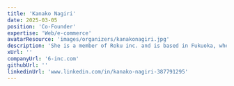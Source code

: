 ```yaml
---
title: 'Kanako Nagiri'
date: 2025-03-05
position: 'Co-Founder'
expertise: 'Web/e-commerce'
avatarResource: 'images/organizers/kanakonagiri.jpg'
description: 'She is a member of Roku inc. and is based in Fukuoka, where she develops web applications.She is particularly skilled in the e-commerce field, and has been involved in a wide range of projects, from building e-commerce sites to developing related apps.'
xUrl: ''
companyUrl: '6-inc.com'
githubUrl: ''
linkedinUrl: 'www.linkedin.com/in/kanako-nagiri-387791295'
---
```

